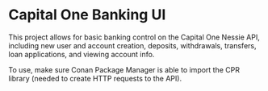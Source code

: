 # Capital One Banking UI

This project allows for basic banking control on the Capital One Nessie API, including new user and account creation, deposits, withdrawals, transfers, loan applications, and viewing account info.

To use, make sure Conan Package Manager is able to import the CPR library (needed to create HTTP requests to the API).
